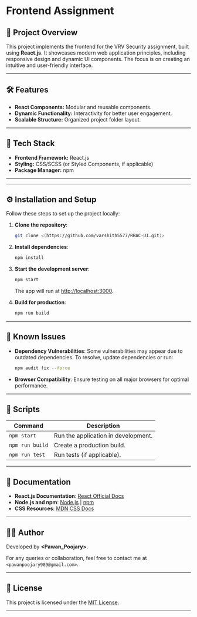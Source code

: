 
# Frontend Assignment

## 🚀 Project Overview

This project implements the frontend for the VRV Security assignment, built using **React.js**. It showcases modern web application principles, including responsive design and dynamic UI components. The focus is on creating an intuitive and user-friendly interface.

---

## 🛠️ Features

- **React Components:** Modular and reusable components.
- **Dynamic Functionality:** Interactivity for better user engagement.
- **Scalable Structure:** Organized project folder layout.

---

## 🧰 Tech Stack

- **Frontend Framework:** React.js
- **Styling:** CSS/SCSS (or Styled Components, if applicable)
- **Package Manager:** npm

---


---

## ⚙️ Installation and Setup

Follow these steps to set up the project locally:

1. **Clone the repository**:
   ```bash
   git clone <(https://github.com/varshith5577/RBAC-UI.git)>
   ```

2. **Install dependencies**:
   ```bash
   npm install
   ```

3. **Start the development server**:
   ```bash
   npm start
   ```
   The app will run at [http://localhost:3000](http://localhost:3000).

4. **Build for production**:
   ```bash
   npm run build
   ```

---

## 🐞 Known Issues

- **Dependency Vulnerabilities**: Some vulnerabilities may appear due to outdated dependencies. To resolve, update dependencies or run:
  ```bash
  npm audit fix --force
  ```
- **Browser Compatibility**: Ensure testing on all major browsers for optimal performance.

---

## 📜 Scripts

| Command              | Description                          |
|----------------------|--------------------------------------|
| `npm start`          | Run the application in development. |
| `npm run build`      | Create a production build.          |
| `npm run test`       | Run tests (if applicable).          |

---

## 📖 Documentation

- **React.js Documentation**: [React Official Docs](https://reactjs.org/)
- **Node.js and npm**: [Node.js](https://nodejs.org/) | [npm](https://www.npmjs.com/)
- **CSS Resources**: [MDN CSS Docs](https://developer.mozilla.org/en-US/docs/Web/CSS)

---

## 👨‍💻 Author

Developed by **<Pawan_Poojary>**.

For any queries or collaboration, feel free to contact me at `<pawanpoojary989@gmail.com>`.

---

## 📜 License

This project is licensed under the [MIT License](LICENSE).

---
